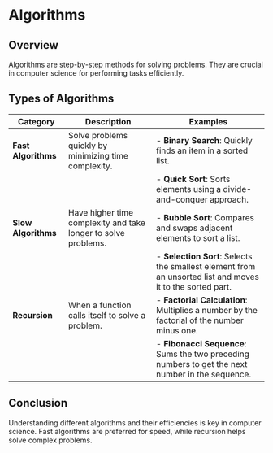 # Algorithms

## Overview

Algorithms are step-by-step methods for solving problems. They are crucial in computer science for performing tasks efficiently.

## Types of Algorithms

| **Category**        | **Description**                                                | **Examples**                                                                                              |
| ------------------- | -------------------------------------------------------------- | --------------------------------------------------------------------------------------------------------- |
| **Fast Algorithms** | Solve problems quickly by minimizing time complexity.          | - **Binary Search**: Quickly finds an item in a sorted list.                                              |
|                     |                                                                | - **Quick Sort**: Sorts elements using a divide-and-conquer approach.                                     |
| **Slow Algorithms** | Have higher time complexity and take longer to solve problems. | - **Bubble Sort**: Compares and swaps adjacent elements to sort a list.                                   |
|                     |                                                                | - **Selection Sort**: Selects the smallest element from an unsorted list and moves it to the sorted part. |
| **Recursion**       | When a function calls itself to solve a problem.               | - **Factorial Calculation**: Multiplies a number by the factorial of the number minus one.                |
|                     |                                                                | - **Fibonacci Sequence**: Sums the two preceding numbers to get the next number in the sequence.          |

## Conclusion

Understanding different algorithms and their efficiencies is key in computer science. Fast algorithms are preferred for speed, while recursion helps solve complex problems.

